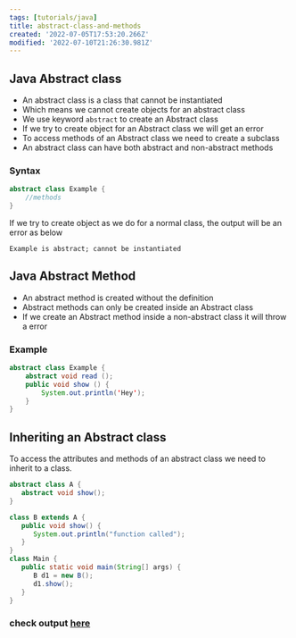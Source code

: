 ```yaml
---
tags: [tutorials/java]
title: abstract-class-and-methods
created: '2022-07-05T17:53:20.266Z'
modified: '2022-07-10T21:26:30.981Z'
---
```


## Java Abstract class
* An abstract class is a class that cannot be instantiated
* Which means we cannot create objects for an abstract class
* We use keyword `abstract` to create an Abstract class
* If we try to create object for an Abstract class we will get an error 
* To access methods of an Abstract class we need to create a subclass
* An abstract class can have both abstract and non-abstract methods

### Syntax
```java
abstract class Example {
	//methods
}
```
If we try to create object as we do for a normal class, the output will be an error as below

`Example is abstract; cannot be instantiated`

## Java Abstract Method
* An abstract method is created without the definition
* Abstract methods can only be created inside an Abstract class
* If we create an Abstract method inside a non-abstract class it will throw a error
### Example
```java
abstract class Example {
	abstract void read ();
	public void show () {
		System.out.println('Hey');
	}
}
```
## Inheriting an Abstract class
To access the attributes and methods of an abstract class we need to inherit to a class.
```java
abstract class A {
   abstract void show();
}

class B extends A {
   public void show() {
      System.out.println("function called");
   }
}
class Main {
   public static void main(String[] args) {
      B d1 = new B();
      d1.show();
   }
}
```
### check output [here](https://onecompiler.com/java/3w3yhgrf4)

